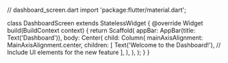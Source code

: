 // dashboard_screen.dart
import 'package:flutter/material.dart';

class DashboardScreen extends StatelessWidget {
  @override
  Widget build(BuildContext context) {
    return Scaffold(
      appBar: AppBar(title: Text('Dashboard')),
      body: Center(
        child: Column(
          mainAxisAlignment: MainAxisAlignment.center,
          children: [
            Text('Welcome to the Dashboard!'),
            // Include UI elements for the new feature
          ],
        ),
      ),
    );
  }
}
